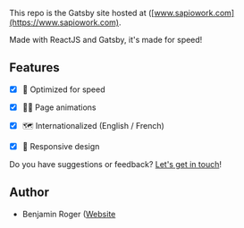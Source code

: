 This repo is the Gatsby site hosted at ([www.sapiowork.com](https://www.sapiowork.com).

Made with ReactJS and Gatsby, it's made for speed!

## Features

- [X] 💯 Optimized for speed
- [X] 👷‍♂️ Page animations
- [X] 🗺 Internationalized (English / French)
- [X] 📱 Responsive design


Do you have suggestions or feedback? [Let's get in touch](https://www.sapiowork.com/#contact)!



## Author

* Benjamin Roger ([Website](https://www.sapiowork.com)